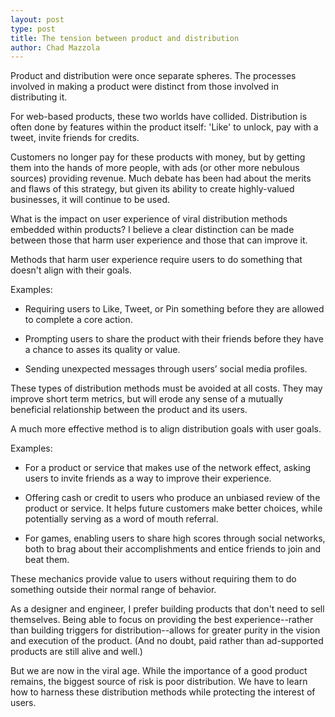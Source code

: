 ```yaml
---
layout: post
type: post
title: The tension between product and distribution
author: Chad Mazzola
---
```


Product and distribution were once separate spheres. The processes involved in making a product were distinct from those involved in distributing it.

For web-based products, these two worlds have collided. Distribution is often done by features within the product itself: 'Like' to unlock, pay with a tweet, invite friends for credits.

Customers no longer pay for these products with money, but by getting them into the hands of more people, with ads (or other more nebulous sources) providing revenue. Much debate has been had about the merits and flaws of this strategy, but given its ability to create highly-valued businesses, it will continue to be used.

What is the impact on user experience of viral distribution methods embedded within products? I believe a clear distinction can be made between those that harm user experience and those that can improve it.

Methods that harm user experience require users to do something that doesn't align with their goals.

Examples: 

* Requiring users to Like, Tweet, or Pin something before they are allowed to complete a core action.

* Prompting users to share the product with their friends before they have a chance to asses its quality or value.

* Sending unexpected messages through users&rsquo; social media profiles.

These types of distribution methods must be avoided at all costs. They may improve short term metrics, but will erode any sense of a mutually beneficial relationship between the product and its users.

A much more effective method is to align distribution goals with user goals. 

Examples:

* For a product or service that makes use of the network effect, asking users to invite friends as a way to improve their experience.

* Offering cash or credit to users who produce an unbiased review of the product or service. It helps future customers make better choices, while potentially serving as a word of mouth referral.

* For games, enabling users to share high scores through social networks, both to brag about their accomplishments and entice friends to join and beat them.

These mechanics provide value to users without requiring them to do something outside their normal range of behavior.

As a designer and engineer, I prefer building products that don't need to sell themselves. Being able to focus on providing the best experience--rather than building triggers for distribution--allows for greater purity in the vision and execution of the product. (And no doubt, paid rather than ad-supported products are still alive and well.)

But we are now in the viral age. While the importance of a good product remains, the biggest source of risk is poor distribution. We have to learn how to harness these distribution methods while protecting the interest of users.

